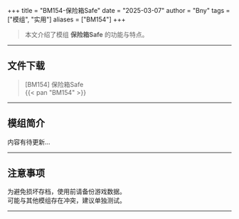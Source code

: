 +++
title = "BM154-保险箱Safe"
date = "2025-03-07"
author = "Bny"
tags = ["模组", "实用"]
aliases = ["BM154"]
+++

> 本文介绍了模组 **保险箱Safe** 的功能与特点。

---

## 文件下载

> [BM154] 保险箱Safe  
{{< pan "BM154" >}}  

---

## 模组简介

>  
内容有待更新...  

---

## 注意事项

>  
为避免损坏存档，使用前请备份游戏数据。  
可能与其他模组存在冲突，建议单独测试。  

---

